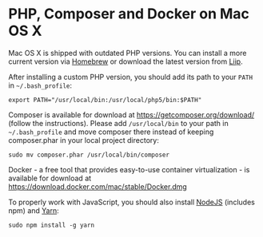 # PHP, Composer and Docker on Mac OS X

Mac OS X is shipped with outdated PHP versions. You can install a more current version via [Homebrew](https://brew.sh/)
or download the latest version from [Liip](https://php-osx.liip.ch/).

After installing a custom PHP version, you should add its path to your `PATH` in `~/.bash_profile`:

```
export PATH="/usr/local/bin:/usr/local/php5/bin:$PATH"
```

Composer is available for download at https://getcomposer.org/download/ (follow the instructions). Please add `/usr/local/bin` to your path in `~/.bash_profile` and move composer there instead of keeping composer.phar in your local project directory:

```
sudo mv composer.phar /usr/local/bin/composer
```

Docker - a free tool that provides easy-to-use container virtualization - is available for download at https://download.docker.com/mac/stable/Docker.dmg

To properly work with JavaScript, you should also install [NodeJS](https://nodejs.org/en/download/) (includes npm) and [Yarn](https://yarnpkg.com/en/):

```
sudo npm install -g yarn
```
